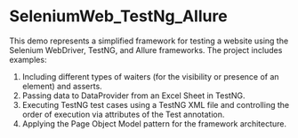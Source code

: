 # SeleniumWeb_TestNg_Allure
This demo represents a simplified framework for testing a website using the Selenium WebDriver, TestNG, and Allure frameworks. The project includes examples:

1. Including different types of waiters (for the visibility or presence of an element) and asserts.
2. Passing data to DataProvider from an Excel Sheet in TestNG.
3. Executing TestNG test cases using a TestNG XML file and controlling the order of execution via attributes of the Test annotation.
4. Applying the Page Object Model pattern for the framework architecture.
